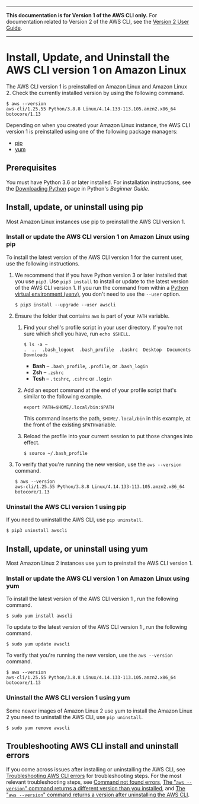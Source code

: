 --------

**This documentation is for Version 1 of the AWS CLI only\.** For documentation related to Version 2 of the AWS CLI, see the [Version 2 User Guide](https://docs.aws.amazon.com/cli/latest/userguide/)\.

--------

# Install, Update, and Uninstall the AWS CLI version 1 on Amazon Linux<a name="install-linux-al2017"></a>

The AWS CLI version 1 is preinstalled on Amazon Linux and Amazon Linux 2\. Check the currently installed version by using the following command\.

```
$ aws --version
aws-cli/1.25.55 Python/3.8.8 Linux/4.14.133-113.105.amzn2.x86_64 botocore/1.13
```

Depending on when you created your Amazon Linux instance, the AWS CLI version 1 is preinstalled using one of the following package managers:
+ [pip](#install-amazon-linux-pip)
+ [yum](#install-amazon-linux-yum)

## Prerequisites<a name="install-amazon-linux-prereq"></a>

You must have Python 3\.6 or later installed\. For installation instructions, see the [Downloading Python](https://wiki.python.org/moin/BeginnersGuide/Download) page in Python's *Beginner Guide*\.

## Install, update, or uninstall using pip<a name="install-amazon-linux-pip"></a>

Most Amazon Linux instances use pip to preinstall the AWS CLI version 1\.

### Install or update the AWS CLI version 1 on Amazon Linux using pip<a name="install-amazon-linux-pip-install"></a>

To install the latest version of the AWS CLI version 1 for the current user, use the following instructions\.

1. We recommend that if you have Python version 3 or later installed that you use `pip3`\. Use `pip3 install` to install or update to the latest version of the AWS CLI version 1\. If you run the command from within a [Python virtual environment \(venv\)](https://docs.python.org/3/library/venv.html), you don't need to use the `--user` option\. 

   ```
   $ pip3 install --upgrade --user awscli
   ```

1. Ensure the folder that contains `aws` is part of your `PATH` variable\.

   1. Find your shell's profile script in your user directory\. If you're not sure which shell you have, run `echo $SHELL`\.

      ```
      $ ls -a ~
      .  ..  .bash_logout  .bash_profile  .bashrc  Desktop  Documents  Downloads
      ```
      + **Bash** – `.bash_profile`, `.profile`, or `.bash_login`
      + **Zsh** – `.zshrc`
      + **Tcsh** – `.tcshrc`, `.cshrc` or `.login`

   1. Add an export command at the end of your profile script that's similar to the following example\.

      ```
      export PATH=$HOME/.local/bin:$PATH
      ```

      This command inserts the path, `$HOME/.local/bin` in this example, at the front of the existing `$PATH`variable\.

   1. Reload the profile into your current session to put those changes into effect\.

      ```
      $ source ~/.bash_profile
      ```

1. To verify that you're running the new version, use the `aws --version` command\.

   ```
   $ aws --version
   aws-cli/1.25.55 Python/3.8.8 Linux/4.14.133-113.105.amzn2.x86_64 botocore/1.13
   ```

### Uninstall the AWS CLI version 1 using pip<a name="install-amazon-linux-pip-uninstall"></a>

If you need to uninstall the AWS CLI, use `pip uninstall`\.

```
$ pip3 uninstall awscli
```

## Install, update, or uninstall using yum<a name="install-amazon-linux-yum"></a>

Most Amazon Linux 2 instances use yum to preinstall the AWS CLI version 1\.

### Install or update the AWS CLI version 1 on Amazon Linux using yum<a name="install-amazon-linux-yum-install"></a>

To install the latest version of the AWS CLI version 1 , run the following command\.

```
$ sudo yum install awscli
```

To update to the latest version of the AWS CLI version 1 , run the following command\.

```
$ sudo yum update awscli
```

To verify that you're running the new version, use the `aws --version` command\.

```
$ aws --version
aws-cli/1.25.55 Python/3.8.8 Linux/4.14.133-113.105.amzn2.x86_64 botocore/1.13
```

### Uninstall the AWS CLI version 1 using yum<a name="install-amazon-linux-yum-uninstall"></a>

Some newer images of Amazon Linux 2 use yum to install the Amazon Linux 2 you need to uninstall the AWS CLI, use `pip uninstall`\.

```
$ sudo yum remove awscli
```

## Troubleshooting AWS CLI install and uninstall errors<a name="install-amazon-linux-tshoot"></a>

If you come across issues after installing or uninstalling the AWS CLI, see [Troubleshooting AWS CLI errors](cli-chap-troubleshooting.md) for troubleshooting steps\. For the most relevant troubleshooting steps, see [Command not found errors](cli-chap-troubleshooting.md#tshoot-install-not-found), [The "`aws --version`" command returns a different version than you installed](cli-chap-troubleshooting.md#tshoot-install-wrong-version), and [The "`aws --version`" command returns a version after uninstalling the AWS CLI](cli-chap-troubleshooting.md#tshoot-uninstall-1)\.